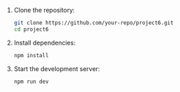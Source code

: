 1. Clone the repository:
   ```bash
   git clone https://github.com/your-repo/project6.git
   cd project6
   ```

2. Install dependencies:
   ```bash
   npm install
   ```

3. Start the development server:
   ```bash
   npm run dev
   ```